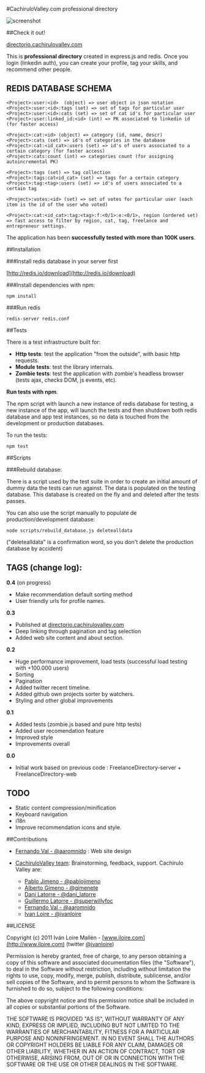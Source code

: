 
#CachiruloValley.com professional directory

![screenshot](https://github.com/iloire/CachiruloValleyDirectory/raw/master/screenshots/view01.png)

##Check it out!

[directorio.cachirulovalley.com](http://directorio.cachirulovalley.com)

This is **professional directory** created in express.js and redis. Once you login (linkedin auth), you can create your profile, tag your skills, and recommend other people.

## REDIS DATABASE SCHEMA

    <Project>:user:<id>  (object) => user object in json notation
    <Project>:user:<id>:tags (set) => set of tags for particular user
    <Project>:user:<id>:cats (set) => set of cat id's for particular user
    <Project>:user:linked_id:<id> (int) => PK associated to linkedin id (for faster access)		

    <Project>:cat:<id> (object) => category (id, name, descr)
    <Project>:cats (set) => id's of categories in the database
    <Project>:cat:<id_cat>:users (set) => id's of users associated to a certain category (for faster access)
    <Project>:cats:count (int) => categories count (for assigning autoincremental PK)

    <Project>:tags (set) => tag collection
    <Project>:tags:cat<id_cat> (set) => tags for a certain category
    <Project>:tag:<tag>:users (set) => id's of users associated to a certain tag
	
    <Project>:votes:<id> (set) => set of votes for particular user (each item is the id of the user who voted)

    <Project>:cat:<id_cat>:tag:<tag>:f:<0/1>:e:<0/1>, region (ordered set) => fast access to filter by region, cat, tag, freelance and entrepreneur settings.

The application has been **successfully tested with more than 100K users**.

##Installation

###Install redis database in your server first

[http://redis.io/download](http://redis.io/download)

###Install dependencies with npm:

    npm install

###Run redis

    redis-server redis.conf

##Tests

There is a test infrastructure built for:

* **Http tests**: test the application "from the outside", with basic http requests.
* **Module tests**: test the library internals.
* **Zombie tests**: test the application with zombie's headless browser (tests ajax, checks DOM, js events, etc).

**Run tests with npm**.

The npm script with launch a new instance of redis database for testing, a new instance of the app, will launch the tests and then shutdown both redis database and app test instances, so no data is touched from the development or production databases.

To run the tests:

    npm test

##Scripts

###Rebuild database:

There is a script used by the test suite in order to create an initial amount of dummy data the tests can run against. The data is populated on the testing database. This database is created on the fly and and deleted after the tests passes.

You can also use the script manually to populate de production/development database:

    node scripts/rebuild_database.js deletealldata

("deletealldata" is a confirmation word, so you don't delete the production database by accident)

## TAGS (change log):

**0.4** (on progress)  

 * Make recommendation default sorting method
 * User friendly urls for profile names.

**0.3** 
 
 * Published at [directorio.cachirulovalley.com](http://directorio.cachirulovalley.com)
 * Deep linking through pagination and tag selection
 * Added web site content and about section.

**0.2**

 * Huge performance improvement, load tests (successful load testing with +100.000 users)
 * Sorting
 * Pagination
 * Added twitter recent timeline.
 * Added github own projects sorter by watchers.
 * Styling and other global improvements

**0.1**

 * Added tests (zombie.js based and pure http tests)
 * Added user recomendation feature
 * Improved style
 * Improvements overall

**0.0**

 * Initial work based on previous code : FreelanceDirectory-server + FreelanceDirectory-web

## TODO

 * Static content compression/minification
 * Keyboard navigation
 * i18n
 * Improve recommendation icons and style.

##Contributions

 * [Fernando Val - @aaromnido](http://www.twitter.com/aaromnido) : Web site design
 * [CachiruloValley team](http://www.cachirulovalley.com): Brainstorming, feedback, support. Cachirulo Valley are:
 
    * [Pablo Jimeno - @pablojimeno](http://www.twitter.com/pablojimeno)
    * [Alberto Gimeno - @gimenete](http://www.twitter.com/gimenete)
    * [Dani Latorre - @dani_latorre](http://www.twitter.com/dani_latorre)
    * [Guillermo Latorre - @superwillyfoc](http://www.twitter.com/superwillyfoc)
	* [Fernando Val - @aaromnido](http://www.twitter.com/aaromnido)
	* [Ivan Loire - @ivanloire](http://www.twitter.com/ivanloire)

##LICENSE

Copyright (c) 2011 Iván Loire Mallén - [www.iloire.com](http://www.iloire.com) (twitter [@ivanloire](http://www.twitter.com/ivanloire))

Permission is hereby granted, free of charge, to any person obtaining a copy of this software and associated documentation files (the "Software"), to deal in the Software without restriction, including without limitation the rights to use, copy, modify, merge, publish, distribute, sublicense, and/or sell copies of the Software, and to permit persons to whom the Software is furnished to do so, subject to the following conditions:

The above copyright notice and this permission notice shall be included in all copies or substantial portions of the Software.

THE SOFTWARE IS PROVIDED "AS IS", WITHOUT WARRANTY OF ANY KIND, EXPRESS OR IMPLIED, INCLUDING BUT NOT LIMITED TO THE WARRANTIES OF MERCHANTABILITY, FITNESS FOR A PARTICULAR PURPOSE AND NONINFRINGEMENT. IN NO EVENT SHALL THE AUTHORS OR COPYRIGHT HOLDERS BE LIABLE FOR ANY CLAIM, DAMAGES OR OTHER LIABILITY, WHETHER IN AN ACTION OF CONTRACT, TORT OR OTHERWISE, ARISING FROM, OUT OF OR IN CONNECTION WITH THE SOFTWARE OR THE USE OR OTHER DEALINGS IN THE SOFTWARE.